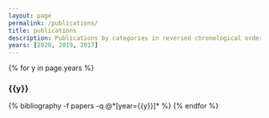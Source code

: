 ```yaml
---
layout: page
permalink: /publications/
title: publications
description: Publications by categories in reversed chronological order.
years: [2020, 2019, 2017]
---
```


{% for y in page.years %}
  <h3 class="year">{{y}}</h3>
  {% bibliography -f papers -q @*[year={{y}}]* %}
{% endfor %}
